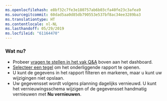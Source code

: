 ```yaml
---
ms.openlocfilehash: e8bf32c7fe3e180757ab6b03cfa40fe23c3afea9
ms.sourcegitcommit: 60dad5aa0d85db790553e537bf8ac34ee3289ba3
ms.translationtype: HT
ms.contentlocale: nl-NL
ms.lasthandoff: 05/29/2019
ms.locfileid: "61164470"
---
```

### <a name="what-now"></a>Wat nu?
* Probeer [vragen te stellen in het vak Q&A](../consumer/end-user-q-and-a.md) boven aan het dashboard.
* [Selecteer een tegel](../consumer/end-user-tiles.md) om het onderliggende rapport te openen.
* U kunt de gegevens in het rapport filteren en markeren, maar u kunt uw wijzigingen niet opslaan.
* Uw gegevensset wordt volgens planning dagelijks vernieuwd. U kunt het vernieuwingsschema wijzigen of de gegevensset handmatig vernieuwen met **Nu vernieuwen**.

